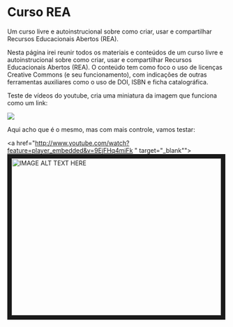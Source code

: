 # Curso REA
Um curso livre e autoinstrucional sobre como criar, usar e compartilhar Recursos Educacionais Abertos (REA).

Nesta página irei reunir todos os materiais e conteúdos de um curso livre e autoinstrucional sobre como criar, usar e compartilhar Recursos Educacionais Abertos (REA). O conteúdo tem como foco o uso de licenças Creative Commons (e seu funcionamento), com indicações de outras ferramentas auxiliares como o uso de DOI, ISBN e ficha catalográfica.

Teste de vídeos do youtube, cria uma miniatura da imagem que funciona como um link:

[![](https://markdown-videos-api.jorgenkh.no/youtube/dQw4w9WgXcQ)](https://youtu.be/dQw4w9WgXcQ)

Aqui acho que é o mesmo, mas com mais controle, vamos testar:

<a href="http://www.youtube.com/watch?feature=player_embedded&v=9EjFHq4miFk
" target="_blank""><img src="http://img.youtube.com/vi/9EjFHq4miFk/0.jpg" 
alt="IMAGE ALT TEXT HERE" width="480" height="360" border="10" /></a>

